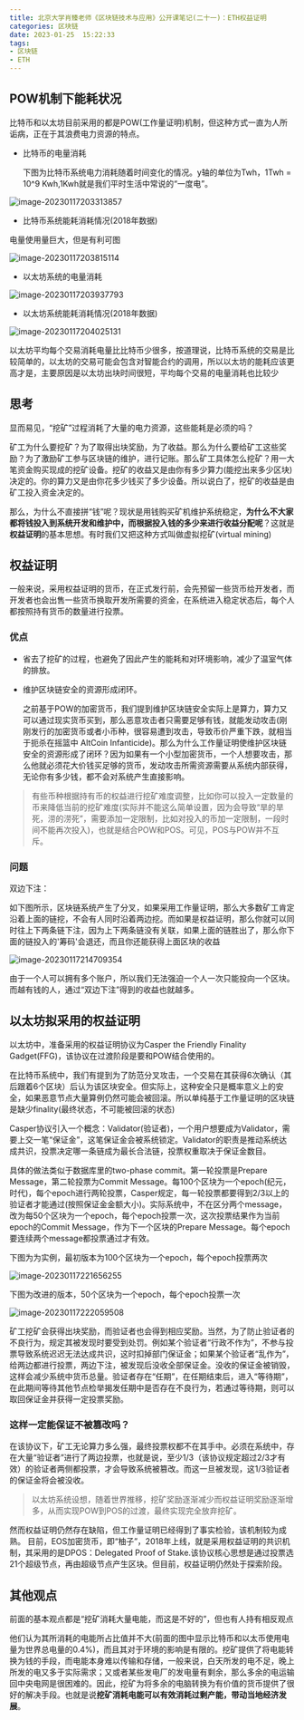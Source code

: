 ```yaml
---
title: 北京大学肖臻老师《区块链技术与应用》公开课笔记(二十一)：ETH权益证明
categories: 区块链
date: 2023-01-25  15:22:33
tags: 
- 区块链
- ETH
---
```


## POW机制下能耗状况

比特币和以太坊目前采用的都是POW(工作量证明)机制，但这种方式一直为人所诟病，正在于其浪费电力资源的特点。

- 比特币的电量消耗

  下图为比特币系统电力消耗随着时间变化的情况。y轴的单位为Twh，1Twh = 10^9 Kwh,1Kwh就是我们平时生活中常说的“一度电”。

![image-20230117203313857](https://hanser373.oss-cn-beijing.aliyuncs.com/img/202301172033950.png)

- 比特币系统能耗消耗情况(2018年数据)

电量使用量巨大，但是有利可图

![image-20230117203815114](https://hanser373.oss-cn-beijing.aliyuncs.com/img/202301172038215.png)

- 以太坊系统的电量消耗

![image-20230117203937793](https://hanser373.oss-cn-beijing.aliyuncs.com/img/202301172039877.png)

- 以太坊系统能耗消耗情况(2018年数据)

![image-20230117204025131](https://hanser373.oss-cn-beijing.aliyuncs.com/img/202301172040235.png)

以太坊平均每个交易消耗电量比比特币少很多，按道理说，比特币系统的交易是比较简单的，以太坊的交易可能会包含对智能合约的调用，所以以太坊的能耗应该更高才是，主要原因是以太坊出块时间很短，平均每个交易的电量消耗也比较少

## 思考

显而易见，“挖矿”过程消耗了大量的电力资源，这些能耗是必须的吗？

矿工为什么要挖矿？为了取得出块奖励，为了收益。那么为什么要给矿工这些奖励？为了激励矿工参与区块链的维护，进行记账。那么矿工具体怎么挖矿？用一大笔资金购买现成的挖矿设备。挖矿的收益又是由你有多少算力(能挖出来多少区块)决定的。你的算力又是由你花多少钱买了多少设备。所以说白了，挖矿的收益是由矿工投入资金决定的。

那么，为什么不直接拼“钱”呢？现状是用钱购买矿机维护系统稳定，**为什么不大家都将钱投入到系统开发和维护中，而根据投入钱的多少来进行收益分配呢**？这就是**权益证明**的基本思想。有时我们又把这种方式叫做虚拟挖矿(virtual mining)

## 权益证明

一般来说，采用权益证明的货币，在正式发行前，会先预留一些货币给开发者，而开发者也会出售一些货币换取开发所需要的资金，在系统进入稳定状态后，每个人都按照持有货币的数量进行投票。

### 优点

- 省去了挖矿的过程，也避免了因此产生的能耗和对环境影响，减少了温室气体的排放。

- 维护区块链安全的资源形成闭环。

  之前基于POW的加密货币，我们提到维护区块链安全实际上是算力，算力又可以通过现实货币买到，那么恶意攻击者只需要足够有钱，就能发动攻击(刚刚发行的加密货币或者小币种，很容易遭到攻击，导致币价严重下跌，就相当于扼杀在摇篮中   AltCoin Infanticide)。那么为什么工作量证明使维护区块链安全的资源形成了闭环？因为如果有一个小型加密货币，一个人想要攻击，那么他就必须花大价钱买足够的货币，发动攻击所需资源需要从系统内部获得，无论你有多少钱，都不会对系统产生直接影响。

> 有些币种根据持有币的权益进行挖矿难度调整，比如你可以投入一定数量的币来降低当前的挖矿难度(实际并不能这么简单设置，因为会导致“旱的旱死，涝的涝死”，需要添加一定限制，比如对投入的币加一定限制，一段时间不能再次投入)，也就是结合POW和POS。可见，POS与POW并不互斥。

### 问题

双边下注：

如下图所示，区块链系统产生了分叉，如果采用工作量证明，那么大多数矿工肯定沿着上面的链挖，不会有人同时沿着两边挖。而如果是权益证明，那么你就可以同时往上下两条链下注，因为上下两条链没有关联，如果上面的链胜出了，那么你下面的链投入的'筹码'会退还，而且你还能获得上面区块的收益

![image-20230117214709354](https://hanser373.oss-cn-beijing.aliyuncs.com/img/202301172147467.png)

由于一个人可以拥有多个账户，所以我们无法强迫一个人一次只能投向一个区块。而越有钱的人，通过“双边下注”得到的收益也就越多。

## 以太坊拟采用的权益证明

以太坊中，准备采用的权益证明协议为Casper the Friendly Finality Gadget(FFG)，该协议在过渡阶段是要和POW结合使用的。

在比特币系统中，我们有提到为了防范分叉攻击，一个交易在其获得6次确认（其后跟着6个区块）后认为该区块安全。但实际上，这种安全只是概率意义上的安全，如果恶意节点大量算例仍然可能会被回滚。所以单纯基于工作量证明的区块链是缺少finality(最终状态，不可能被回滚的状态)

Casper协议引入一个概念：Validator(验证者)，一个用户想要成为Validator，需要上交一笔“保证金”，这笔保证金会被系统锁定。Validator的职责是推动系统达成共识，投票决定哪一条链成为最长合法链，投票权重取决于保证金数目。

具体的做法类似于数据库里的two-phase commit。第一轮投票是Prepare Message，第二轮投票为Commit Message。每100个区块为一个epoch(纪元，时代)，每个epoch进行两轮投票，Casper规定，每一轮投票都要得到2/3以上的验证者才能通过(按照保证金金额大小)。实际系统中，不在区分两个message，改为每50个区块为一个epoch，每个epoch投票一次，这次投票结果作为当前epoch的Commit Message，作为下一个区块的Prepare Message。每个epoch要连续两个message都投票通过才有效。

下图为为实例，最初版本为100个区块为一个epoch，每个epoch投票两次

![image-20230117221656255](https://hanser373.oss-cn-beijing.aliyuncs.com/img/202301172216479.png)

下图为改进的版本，50个区块为一个epoch，每个epoch投票一次

![image-20230117222059508](https://hanser373.oss-cn-beijing.aliyuncs.com/img/202301172220743.png)

矿工挖矿会获得出块奖励，而验证者也会得到相应奖励。当然，为了防止验证者的不良行为，规定其被发现时要受到处罚。例如某个验证者“行政不作为”，不参与投票导致系统迟迟无法达成共识，这时扣掉部门保证金；如果某个验证者“乱作为”，给两边都进行投票，两边下注，被发现后没收全部保证金。没收的保证金被销毁，这样会减少系统中货币总量。验证者存在“任期”，在任期结束后，进入“等待期”，在此期间等待其他节点检举揭发任期中是否存在不良行为，若通过等待期，则可以取回保证金并获得一定投票奖励。

### 这样一定能保证不被篡改吗？

在该协议下，矿工无论算力多么强，最终投票权都不在其手中。必须在系统中，存在大量“验证者”进行了两边投票，也就是说，至少1/3（该协议规定超过2/3才有效）的验证者两侧都投票，才会导致系统被篡改。而这一旦被发现，这1/3验证者的保证金将会被没收。

> 以太坊系统设想，随着世界推移，挖矿奖励逐渐减少而权益证明奖励逐渐增多，从而实现POW到POS的过渡，最终实现完全放弃挖矿。

然而权益证明仍然存在缺陷，但工作量证明已经得到了事实检验，该机制较为成熟。
目前，EOS加密货币，即“柚子”，2018年上线，就是采用权益证明的共识机制，其采用的是DPOS：Delegated Proof of Stake.该协议核心思想是通过投票选21个超级节点，再由超级节点产生区块。但目前，权益证明仍然处于探索阶段。

## 其他观点

前面的基本观点都是“挖矿消耗大量电能，而这是不好的”，但也有人持有相反观点

他们认为其所消耗的电能所占比值并不大(前面的图中显示比特币和以太币使用电量为世界总电量的0.4%)，而且其对于环境的影响是有限的。挖矿提供了将电能转换为钱的手段，而电能本身难以传输和存储，一般来说，白天所发的电不足，晚上所发的电又多于实际需求；又或者某些发电厂的发电量有剩余，那么多余的电运输回中央电网是很困难的。因此，挖矿为将多余的电脑转换为有价值的货币提供了很好的解决手段。也就是说**挖矿消耗电能可以有效消耗过剩产能，带动当地经济发展**。
